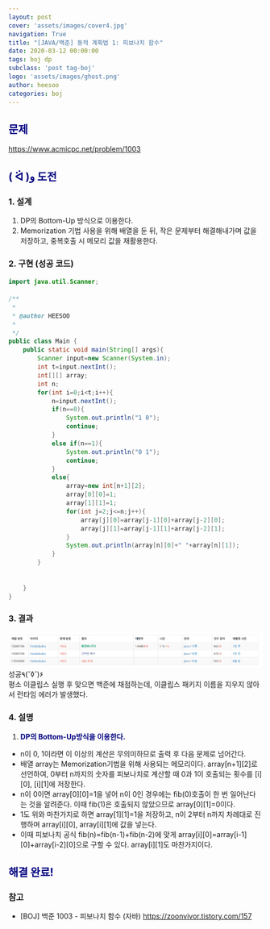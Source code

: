 ```yaml
---
layout: post
cover: 'assets/images/cover4.jpg'
navigation: True
title: "[JAVA/백준] 동적 계획법 1: 피보나치 함수"
date: 2020-03-12 00:00:00
tags: boj dp
subclass: 'post tag-boj'
logo: 'assets/images/ghost.png'
author: heesoo
categories: boj
---
```

## <span style="color:navy">문제</span>
<https://www.acmicpc.net/problem/1003>

## <span style="color:navy">( ᐛ )و 도전</span>

### 1. 설계
1. DP의 Bottom-Up 방식으로 이용한다.
2. Memorization 기법 사용을 위해 배열을 둔 뒤, 작은 문제부터 해결해내가며 값을 저장하고, 중복호출 시 메모리 값을 재활용한다.

### 2. 구현 (성공 코드)
```java
import java.util.Scanner;

/**
 * 
 * @author HEESOO
 *
 */
public class Main {
	public static void main(String[] args){
		Scanner input=new Scanner(System.in);
		int t=input.nextInt();
		int[][] array;
		int n;
		for(int i=0;i<t;i++){
			n=input.nextInt();
			if(n==0){
				System.out.println("1 0");
				continue;
			}
			else if(n==1){
				System.out.println("0 1");
				continue;
			}
			else{
				array=new int[n+1][2];
				array[0][0]=1;
				array[1][1]=1;
				for(int j=2;j<=n;j++){
					array[j][0]=array[j-1][0]+array[j-2][0];
					array[j][1]=array[j-1][1]+array[j-2][1];
				}
				System.out.println(array[n][0]+" "+array[n][1]);
			}
		}
		
		
	}
}
 ```

### 3. 결과
![실행결과](./assets/images/200312_2.PNG)
성공٩(˘◊˘)۶  
평소 이클립스 실행 후 맞으면 백준에 채점하는데, 이클립스 패키지 이름을 지우지 않아서 런타임 에러가 발생했다.

### 4. 설명
1. **<span style="color:navy">DP의 Bottom-Up방식을  이용한다.</span>**
- n이 0, 1이라면 이 이상의 계산은 무의미하므로 출력 후 다음 문제로 넘어간다.
- 배열 array는 Memorization기법을 위해 사용되는 메모리이다. array[n+1][2]로 선언하여, 0부터 n까지의 숫자를 피보나치로 계산할 때 0과 1이 호출되는 횟수를 [i][0], [i][1]에 저장한다.
- n이 0이면 array[0][0]=1을 넣어 n이 0인 경우에는 fib(0)호출이 한 번 일어난다는 것을 알려준다. 이때 fib(1)은 호출되지 않았으므로 array[0][1]=0이다.
- 1도 위와 마찬가지로 하면 array[1][1]=1을 저장하고, n이 2부터 n까지 차례대로 진행하며 array[i][0], array[i][1]에 값을 넣는다.
- 이때 피보나치 공식 fib(n)=fib(n-1)+fib(n-2)에 맞게 array[i][0]=array[i-1][0]+array[i-2][0]으로 구할 수 있다. array[i][1]도 마찬가지이다.

## <span style="color:navy">해결 완료!</span>

### 참고
- [BOJ] 백준 1003 - 피보나치 함수 (자바) <https://zoonvivor.tistory.com/157>

